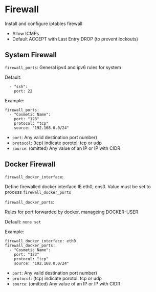 # Firewall

Install and configure iptables firewall

- Allow ICMPs
- Default ACCEPT with Last Entry DROP (to prevent lockouts)

## System Firewall
`firewall_ports`:
General ipv4 and ipv6 rules for system

Default:
```
  - "ssh":
    port: 22
```

Example:
```
firewall_ports:
  - "Cosmetic Name":
    port: "123"
    protocol: "tcp"
    source: "192.168.0.0/24"
```
- `port`: Any valid destination port number)
- `protocol`: (tcp) indicate porotol: tcp or udp
- `source`: (omitted) Any value of an  IP or IP with CIDR

## Docker  Firewall

`firewall_docker_interface`: 

Define firewalled docker interface IE eth0, ens3. Value must be set to process `firewall_docker_ports`

`firewall_docker_ports`:

Rules for port forwarded by docker, manageing DOCKER-USER 

Default: `none set`

Example:
```
firewall_docker_interface: eth0
firewall_docker_ports:
  - "Cosmetic Name":
    port: "123"
    protocol: "tcp"
    source: "192.168.0.0/24"
```
- `port`: Any valid destination port number)
- `protocol`: (tcp) indicate porotol: tcp or udp
- `source`: (omitted) Any value of an  IP or IP with CIDR